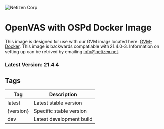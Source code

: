 ![Netizen Corp](https://www.netizen.net/assets/img/netizen_banner_cybersecure_small.png)

# OpenVAS with OSPd Docker Image

This image is designed for use with our GVM image located here: [GVM-Docker](https://github.com/thecomet28/GVM-Docker). This image is backwards compatiable with 21.4.0-3. Information on setting up can be retrived by emailing info@netizen.net.

### Latest Version: 21.4.4

## Tags

| Tag       | Description              |
| --------- | ------------------------ |
| latest    | Latest stable version    |
| {version} | Specific stable version  |
| dev    | Latest development build |

